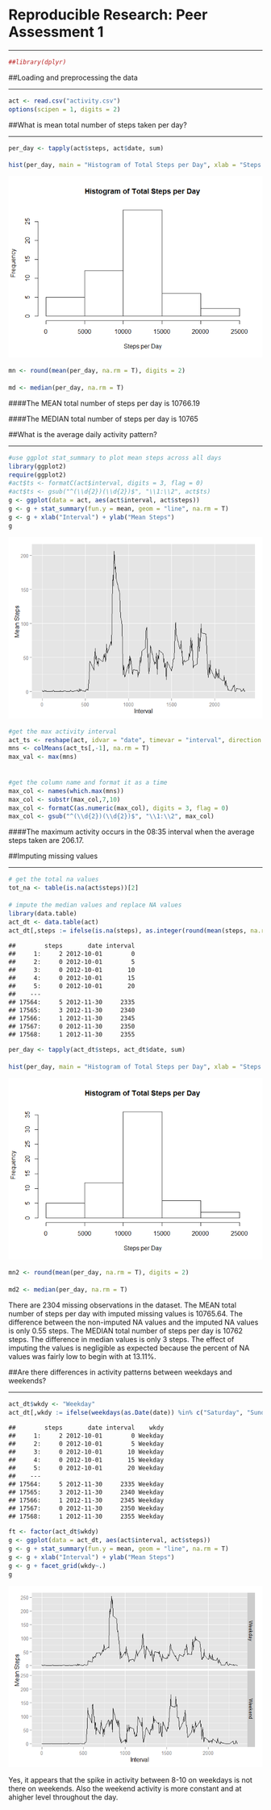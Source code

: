 # Reproducible Research: Peer Assessment 1


***



```r
##library(dplyr)
```


##Loading and preprocessing the data 
***


```r
act <- read.csv("activity.csv")
options(scipen = 1, digits = 2)
```


##What is mean total number of steps taken per day?
***


```r
per_day <- tapply(act$steps, act$date, sum)

hist(per_day, main = "Histogram of Total Steps per Day", xlab = "Steps per Day")
```

![](PA1_template_files/figure-html/unnamed-chunk-3-1.png) 

```r
mn <- round(mean(per_day, na.rm = T), digits = 2)

md <- median(per_day, na.rm = T)
```




####The MEAN total number of steps per day is 10766.19  


####The MEDIAN total number of steps per day is 10765



##What is the average daily activity pattern?
***


```r
#use ggplot stat_summary to plot mean steps across all days
library(ggplot2)
require(ggplot2)
#act$ts <- formatC(act$interval, digits = 3, flag = 0)
#act$ts <- gsub("^(\\d{2})(\\d{2})$", "\\1:\\2", act$ts)
g <- ggplot(data = act, aes(act$interval, act$steps))
g <- g + stat_summary(fun.y = mean, geom = "line", na.rm = T)
g <- g + xlab("Interval") + ylab("Mean Steps")
g
```

![](PA1_template_files/figure-html/unnamed-chunk-4-1.png) 

```r
#get the max activity interval
act_ts <- reshape(act, idvar = "date", timevar = "interval", direction = "wide")
mns <- colMeans(act_ts[,-1], na.rm = T)
max_val <- max(mns)


#get the column name and format it as a time 
max_col <- names(which.max(mns))
max_col <- substr(max_col,7,10)
max_col <- formatC(as.numeric(max_col), digits = 3, flag = 0)
max_col <- gsub("^(\\d{2})(\\d{2})$", "\\1:\\2", max_col)
```


####The maximum activity occurs in the 08:35 interval when the average steps taken are 206.17.

##Imputing missing values
***

```r
# get the total na values
tot_na <- table(is.na(act$steps))[2]

# impute the median values and replace NA values
library(data.table)
act_dt <- data.table(act)
act_dt[,steps := ifelse(is.na(steps), as.integer(round(mean(steps, na.rm = T))), steps), by = interval]
```

```
##        steps       date interval
##     1:     2 2012-10-01        0
##     2:     0 2012-10-01        5
##     3:     0 2012-10-01       10
##     4:     0 2012-10-01       15
##     5:     0 2012-10-01       20
##    ---                          
## 17564:     5 2012-11-30     2335
## 17565:     3 2012-11-30     2340
## 17566:     1 2012-11-30     2345
## 17567:     0 2012-11-30     2350
## 17568:     1 2012-11-30     2355
```

```r
per_day <- tapply(act_dt$steps, act_dt$date, sum)

hist(per_day, main = "Histogram of Total Steps per Day", xlab = "Steps per Day")
```

![](PA1_template_files/figure-html/unnamed-chunk-5-1.png) 

```r
mn2 <- round(mean(per_day, na.rm = T), digits = 2)

md2 <- median(per_day, na.rm = T)
```

There are 2304 missing observations in the dataset. The MEAN total number of steps per day with imputed missing values is 10765.64. The difference between the non-imputed NA values and the imputed NA values is only 0.55 steps. The MEDIAN total number of steps per day is 10762 steps. The difference in median values is only 3 steps. The effect of imputing the values is negligible as expected because the percent of NA values was fairly low to begin with at 13.11%.



##Are there differences in activity patterns between weekdays and weekends?
***

```r
act_dt$wkdy <- "Weekday"
act_dt[,wkdy := ifelse(weekdays(as.Date(date)) %in% c("Saturday", "Sunday"), "Weekend", "Weekday")]
```

```
##        steps       date interval    wkdy
##     1:     2 2012-10-01        0 Weekday
##     2:     0 2012-10-01        5 Weekday
##     3:     0 2012-10-01       10 Weekday
##     4:     0 2012-10-01       15 Weekday
##     5:     0 2012-10-01       20 Weekday
##    ---                                  
## 17564:     5 2012-11-30     2335 Weekday
## 17565:     3 2012-11-30     2340 Weekday
## 17566:     1 2012-11-30     2345 Weekday
## 17567:     0 2012-11-30     2350 Weekday
## 17568:     1 2012-11-30     2355 Weekday
```

```r
ft <- factor(act_dt$wkdy)
g <- ggplot(data = act_dt, aes(act$interval, act$steps))
g <- g + stat_summary(fun.y = mean, geom = "line", na.rm = T)
g <- g + xlab("Interval") + ylab("Mean Steps")
g <- g + facet_grid(wkdy~.)
g
```

![](PA1_template_files/figure-html/unnamed-chunk-6-1.png) 

Yes, it appears that the spike in activity between 8-10 on weekdays is not there on weekends. Also the weekend activity is more constant and at ahigher level throughout the day.

